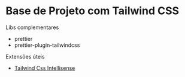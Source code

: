 # Base de Projeto com Tailwind CSS

Libs complementares

- prettier
- prettier-plugin-tailwindcss

Extensões úteis

- [Tailwind Css Intellisense](https://marketplace.visualstudio.com/items?itemName=bradlc.vscode-tailwindcss)

